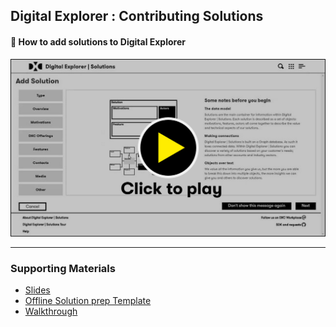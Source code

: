 ## Digital Explorer : Contributing Solutions

#### :movie_camera: How to add solutions to Digital Explorer

[![video](images/videoThumbnail.png)](https://video.dxc.com/media/t/1_diphdggz)

---

### Supporting Materials
- [Slides](CapturingReferenceSolutions.pptx)
- [Offline Solution prep Template](SolutionTemplate.pptx)
- [Walkthrough](walkthrough.md)
